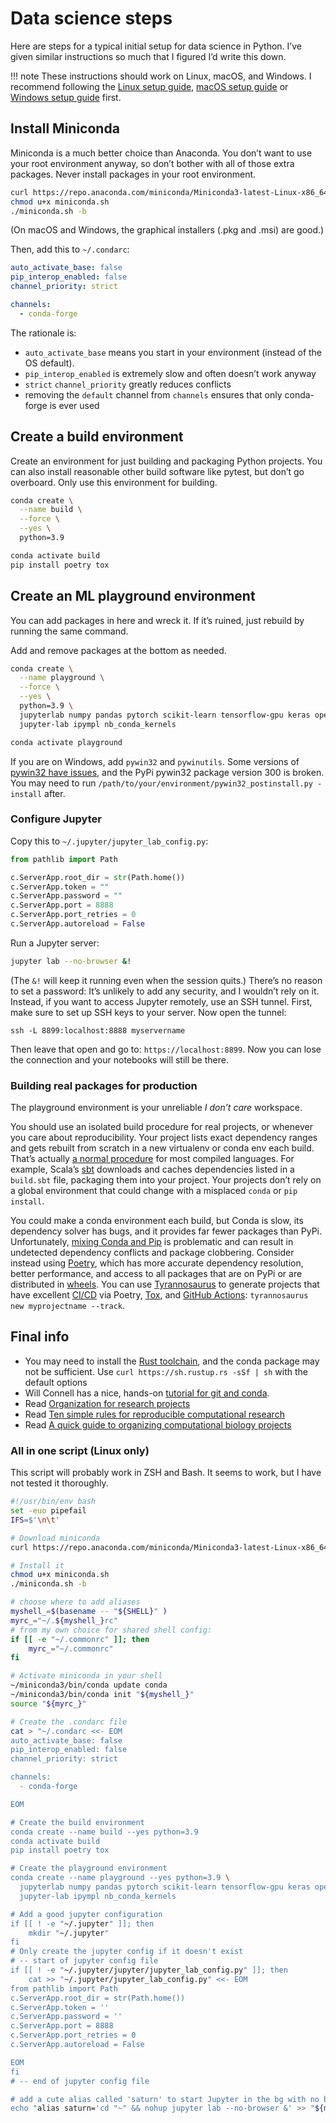 # Data science steps

Here are steps for a typical initial setup for data science in Python.
I’ve given similar instructions so much that I figured I’d write this down.

!!! note
These instructions should work on Linux, macOS, and Windows.
I recommend following the [Linux setup guide](https://dmyersturnbull.github.io/linux-setup/),
[macOS setup guide](https://dmyersturnbull.github.io/macos-setup/) or
[Windows setup guide](https://dmyersturnbull.github.io/windows-setup/) first.

## Install Miniconda

Miniconda is a much better choice than Anaconda.
You don’t want to use your root environment anyway, so don’t bother with all of those extra packages.
Never install packages in your root environment.

```bash
curl https://repo.anaconda.com/miniconda/Miniconda3-latest-Linux-x86_64.sh -o miniconda.sh
chmod u+x miniconda.sh
./miniconda.sh -b
```

(On macOS and Windows, the graphical installers (.pkg and .msi) are good.)

Then, add this to `~/.condarc`:

```yml
auto_activate_base: false
pip_interop_enabled: false
channel_priority: strict

channels:
  - conda-forge
```

The rationale is:

- `auto_activate_base` means you start in your environment (instead of the OS default).
- `pip_interop_enabled` is extremely slow and often doesn’t work anyway
- `strict` `channel_priority` greatly reduces conflicts
- removing the `default` channel from `channels` ensures that only conda-forge is ever used

## Create a build environment

Create an environment for just building and packaging Python projects.
You can also install reasonable other build software like pytest, but don’t go overboard.
Only use this environment for building.

```bash
conda create \
  --name build \
  --force \
  --yes \
  python=3.9

conda activate build
pip install poetry tox
```

## Create an ML playground environment

You can add packages in here and wreck it.
If it’s ruined, just rebuild by running the same command.

Add and remove packages at the bottom as needed.

```bash
conda create \
  --name playground \
  --force \
  --yes \
  python=3.9 \
  jupyterlab numpy pandas pytorch scikit-learn tensorflow-gpu keras opencv3 \
  jupyter-lab ipympl nb_conda_kernels

conda activate playground
```

If you are on Windows, add `pywin32` and `pywinutils`.
Some versions of [pywin32 have issues](https://github.com/mhammond/pywin32/issues/1431),
and the PyPi pywin32 package version 300 is broken.
You may need to run `/path/to/your/environment/pywin32_postinstall.py -install` after.

### Configure Jupyter

Copy this to `~/.jupyter/jupyter_lab_config.py`:

```python
from pathlib import Path

c.ServerApp.root_dir = str(Path.home())
c.ServerApp.token = ""
c.ServerApp.password = ""
c.ServerApp.port = 8888
c.ServerApp.port_retries = 0
c.ServerApp.autoreload = False
```

Run a Jupyter server:

```bash
jupyter lab --no-browser &!
```

(The `&!` will keep it running even when the session quits.)
There’s no reason to set a password: It’s unlikely to add any security, and I wouldn’t rely on it.
Instead, if you want to access Jupyter remotely, use an SSH tunnel.
First, make sure to set up SSH keys to your server.
Now open the tunnel:

```
ssh -L 8899:localhost:8888 myservername
```

Then leave that open and go to: `https://localhost:8899`.
Now you can lose the connection and your notebooks will still be there.

### Building real packages for production

The playground environment is your unreliable _I don’t care_ workspace.

You should use an isolated build procedure for real projects, or whenever you care about
reproducibility. Your project lists exact dependency ranges and gets rebuilt from scratch
in a new virtualenv or conda env each build. That’s actually
[a normal procedure](https://dmyersturnbull.github.io/#-the-python-build-landscape) for most
compiled languages. For example, Scala’s [sbt](https://www.scala-sbt.org/) downloads and
caches dependencies listed in a `build.sbt` file, packaging them into your project.
Your projects don’t rely on a global environment that could change with a misplaced `conda`
or `pip install`.

You could make a conda environment each build, but Conda is slow, its dependency solver has bugs,
and it provides far fewer packages than PyPi. Unfortunately,
[mixing Conda and Pip](https://www.anaconda.com/blog/understanding-conda-and-pip)
is problematic and can result in undetected dependency conflicts and package clobbering.
Consider instead using [Poetry](https://python-poetry.org/), which has more accurate dependency
resolution, better performance, and access to all packages that are on PyPi or are distributed
in [wheels](https://pythonwheels.com/). You can use
[Tyrannosaurus](https://github.com/dmyersturnbull/tyrannosaurus) to generate projects that
have excellent [CI/CD](https://en.wikipedia.org/wiki/CI/CD) via Poetry,
[Tox](https://tox.readthedocs.io), and [GitHub Actions](https://github.com/features/actions):
`tyrannosaurus new myprojectname --track`.

## Final info

- You may need to install the [Rust toolchain](https://rustup.rs/), and the conda package may not be sufficient.
  Use `curl https://sh.rustup.rs -sSf | sh` with the default options
- Will Connell has a nice, hands-on [tutorial for git and conda](https://github.com/wconnell/intro-comp-wrkflw/blob/master/tutorial.txt).
- Read [Organization for research projects](https://dmyersturnbull.github.io/research-layout/)
- Read [Ten simple rules for reproducible computational research](https://journals.plos.org/ploscompbiol/article?id=10.1371/journal.pcbi.1003285)
- Read [A quick guide to organizing computational biology projects](https://journals.plos.org/ploscompbiol/article?id=10.1371/journal.pcbi.1000424)

### All in one script (Linux only)

This script will probably work in ZSH and Bash.
It seems to work, but I have not tested it thoroughly.

```bash
#!/usr/bin/env bash
set -euo pipefail
IFS=$'\n\t'

# Download miniconda
curl https://repo.anaconda.com/miniconda/Miniconda3-latest-Linux-x86_64.sh -o miniconda.sh

# Install it
chmod u+x miniconda.sh
./miniconda.sh -b

# choose where to add aliases
myshell_=$(basename -- "${SHELL}" )
myrc_="~/.${myshell_}rc"
# from my own choice for shared shell config:
if [[ -e "~/.commonrc" ]]; then
	myrc_="~/.commonrc"
fi

# Activate miniconda in your shell
~/miniconda3/bin/conda update conda
~/miniconda3/bin/conda init "${myshell_}"
source "${myrc_}"

# Create the .condarc file
cat > "~/.condarc <<- EOM
auto_activate_base: false
pip_interop_enabled: false
channel_priority: strict

channels:
  - conda-forge

EOM

# Create the build environment
conda create --name build --yes python=3.9
conda activate build
pip install poetry tox

# Create the playground environment
conda create --name playground --yes python=3.9 \
  jupyterlab numpy pandas pytorch scikit-learn tensorflow-gpu keras opencv3 \
  jupyter-lab ipympl nb_conda_kernels

# Add a good jupyter configuration
if [[ ! -e "~/.jupyter" ]]; then
	mkdir "~/.jupyter"
fi
# Only create the jupyter config if it doesn't exist
# -- start of jupyter config file
if [[ ! -e "~/.jupyter/jupyter/jupyter_lab_config.py" ]]; then
	cat >> "~/.jupyter/jupyter_lab_config.py" <<- EOM
from pathlib import Path
c.ServerApp.root_dir = str(Path.home())
c.ServerApp.token = ''
c.ServerApp.password = ''
c.ServerApp.port = 8888
c.ServerApp.port_retries = 0
c.ServerApp.autoreload = False

EOM
fi
# -- end of jupyter config file

# add a cute alias called 'saturn' to start Jupyter in the bg with no browser
echo "alias saturn='cd "~" && nohup jupyter lab --no-browser &' >> "${myrc_}"
```
